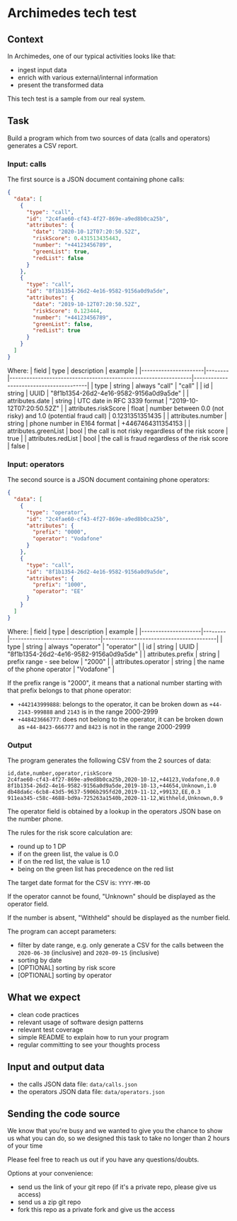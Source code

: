 # Archimedes tech test

## Context

In Archimedes, one of our typical activities looks like that:
- ingest input data
- enrich with various external/internal information
- present the transformed data

This tech test is a sample from our real system.

## Task

Build a program which from two sources of data (calls and operators) generates a CSV report.

### Input: calls

The first source is a JSON document containing phone calls:

```json
{
  "data": [
    {
      "type": "call",
      "id": "2c4fae60-cf43-4f27-869e-a9ed8b0ca25b",
      "attributes": {
        "date": "2020-10-12T07:20:50.52Z",
        "riskScore": 0.431513435443,
        "number": "+44123456789",
        "greenList": true,
        "redList": false
      }
    },
    {
      "type": "call",
      "id": "8f1b1354-26d2-4e16-9582-9156a0d9a5de",
      "attributes": {
        "date": "2019-10-12T07:20:50.52Z",
        "riskScore": 0.123444,
        "number": "+44123456789",
        "greenList": false,
        "redList": true
      }
    }
  ]
}
```

Where:
| field                | type   | description                                                    | example                                |
|----------------------|--------|----------------------------------------------------------------|----------------------------------------|
| type                 | string | always "call"                                                  | "call"                                 |
| id                   | string | UUID                                                           | "8f1b1354-26d2-4e16-9582-9156a0d9a5de" |
| attributes.date      | string | UTC date in RFC 3339 format                                    | "2019-10-12T07:20:50.52Z"              |
| attributes.riskScore | float  | number between 0.0 (not risky)  and 1.0 (potential fraud call) | 0.1231351351435                        |
| attributes.number    | string | phone number in E164 format                                    | +4467464311354153                      |
| attributes.greenList | bool   | the call is not risky regardless of the risk score             | true                                   |
| attributes.redList   | bool   | the call is fraud regardless of the risk score                 | false                                  |

### Input: operators

The second source is a JSON document containing phone operators:

```json
{
  "data": [
    {
      "type": "operator",
      "id": "2c4fae60-cf43-4f27-869e-a9ed8b0ca25b",
      "attributes": {
        "prefix": "0000",
        "operator": "Vodafone"
      }
    },
    {
      "type": "call",
      "id": "8f1b1354-26d2-4e16-9582-9156a0d9a5de",
      "attributes": {
        "prefix": "1000",
        "operator": "EE"
      }
    }
  ]
}
```

Where:
| field               | type   | description                    | example                                |
|---------------------|--------|--------------------------------|----------------------------------------|
| type                | string | always "operator"              | "operator"                             |
| id                  | string | UUID                           | "8f1b1354-26d2-4e16-9582-9156a0d9a5de" |
| attributes.prefix   | string | prefix range - see below       | "2000"                                 |
| attributes.operator | string | the name of the phone operator | "Vodafone"                             |

If the prefix range is "2000", it means that a national number starting with that prefix belongs to that phone operator:
- `+442143999888`: belongs to the operator, it can be broken down as `+44-2143-999888` and `2143` is in the range 2000-2999
- `+448423666777`: does not belong to the operator, it can be broken down as `+44-8423-666777` and `8423` is not in the range 2000-2999

### Output

The program generates the following CSV from the 2 sources of data:
```csv
id,date,number,operator,riskScore
2c4fae60-cf43-4f27-869e-a9ed8b0ca25b,2020-10-12,+44123,Vodafone,0.0
8f1b1354-26d2-4e16-9582-9156a0d9a5de,2019-10-13,+44654,Unknown,1.0
db48da6c-6cb8-43d5-9637-5906b295fd20,2019-11-12,+99132,EE,0.3
911ea345-c58c-4688-bd9a-725263a1540b,2020-11-12,Withheld,Unknown,0.9
```

The operator field is obtained by a lookup in the operators JSON base on the number phone.

The rules for the risk score calculation are:
- round up to 1 DP
- if on the green list, the value is 0.0
- if on the red list, the value is 1.0
- being on the green list has precedence on the red list

The target date format for the CSV is: `YYYY-MM-DD`

If the operator cannot be found, "Unknown" should be displayed as the operator field.

If the number is absent, "Withheld" should be displayed as the number field.

The program can accept parameters:
- filter by date range, e.g. only generate a CSV for the calls between the `2020-06-30` (inclusive) and `2020-09-15` (inclusive)
- sorting by date
- [OPTIONAL] sorting by risk score
- [OPTIONAL] sorting by operator

## What we expect

- clean code practices
- relevant usage of software design patterns
- relevant test coverage
- simple README to explain how to run your program
- regular committing to see your thoughts process

## Input and output data

- the calls JSON data file: `data/calls.json`
- the operators JSON data file: `data/operators.json`

## Sending the code source

We know that you're busy and we wanted to give you the chance to show us what you can do, so we designed this task to take no longer than 2 hours of your time

Please feel free to reach us out if you have any questions/doubts.

Options at your convenience:
- send us the link of your git repo (if it's a private repo, please give us access)
- send us a zip git repo
- fork this repo as a private fork and give us the access
